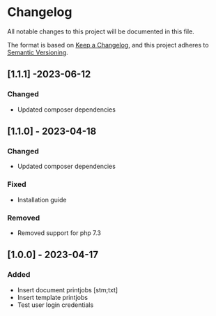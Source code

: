 # Changelog
All notable changes to this project will be documented in this file.

The format is based on [Keep a Changelog](https://keepachangelog.com/en/1.0.0/),
and this project adheres to [Semantic Versioning](https://semver.org/spec/v2.0.0.html).

## [1.1.1] -2023-06-12
### Changed
- Updated composer dependencies

## [1.1.0] - 2023-04-18
### Changed
- Updated composer dependencies

### Fixed
- Installation guide

### Removed
- Removed support for php 7.3

## [1.0.0] - 2023-04-17
### Added
- Insert document printjobs [stm;txt]
- Insert template printjobs
- Test user login credentials